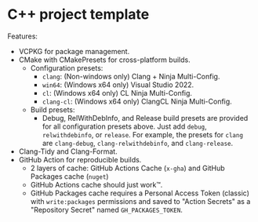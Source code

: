 # C++ project template

Features:

- VCPKG for package management.
- CMake with CMakePresets for cross-platform builds.
  - Configuration presets:
    - `clang`: (Non-windows only) Clang + Ninja Multi-Config.
    - `win64`: (Windows x64 only) Visual Studio 2022.
    - `cl`: (Windows x64 only) CL Ninja Multi-Config.
    - `clang-cl`: (Windows x64 only) ClangCL Ninja Multi-Config.
  - Build presets:
    - Debug, RelWithDebInfo, and Release build presets are provided for all configuration presets above. Just add `debug`, `relwithdebinfo`, or `release`. For example, the presets for `clang` are `clang-debug`, `clang-relwithdebinfo`, and `clang-release`.
- Clang-Tidy and Clang-Format.
- GitHub Action for reproducible builds.
  - 2 layers of cache: GitHub Actions Cache (`x-gha`) and GitHub Packages cache (`nuget`)
  - GitHub Actions cache should just work™️.
  - GitHub Packages cache requires a Personal Access Token (classic) with `write:packages` permissions and saved to "Action Secrets" as a "Repository Secret" named `GH_PACKAGES_TOKEN`.
